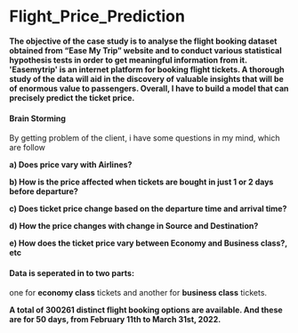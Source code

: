 # Flight_Price_Prediction
**The objective of the case study is to analyse the flight booking dataset obtained from “Ease My Trip” website and to conduct various statistical hypothesis tests in order to get meaningful information from it. 'Easemytrip' is an internet platform for booking flight tickets. A thorough study of the data will aid in the discovery of valuable insights that will be of enormous value to passengers. Overall, I have to build a model that can precisely predict the ticket price.**

#### Brain Storming
By getting problem of the client, i have some questions in my mind, which are follow

**a) Does price vary with Airlines?**

**b) How is the price affected when tickets are bought in just 1 or 2 days before departure?**

**c) Does ticket price change based on the departure time and arrival time?**

**d) How the price changes with change in Source and Destination?**

**e) How does the ticket price vary between Economy and Business class?, etc**

#### Data is seperated in to two parts:
one for **economy class** tickets and another for **business class** tickets.

**A total of 300261 distinct flight booking options are available. And these are for 50 days, from February 11th to March 31st, 2022.**
